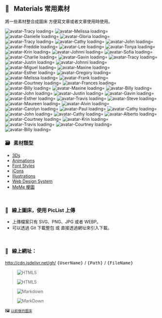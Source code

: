                               
## :art: &nbsp; Materials 常用素材
  將一些素材整合成圖床         方便寫文章或者文章使用時使用。


<p>
  <img src="https://api.dicebear.com/6.x/bottts-neutral/svg?seed=Tracy&backgroundType=solid&backgroundColor=ff71cf,ffb6ff,ffff94,ffffe5,transparent&backgroundRotation=-113&rotate=66&scale=149&translateX=7&translateY=18&radius=4&size=88" alt='avatar-Tracy loading='lazy' /> 
<img src="https://api.dicebear.com/6.x/bottts-neutral/svg?seed=Melissa&backgroundType=solid&backgroundColor=ff84b9,ffd6ff,a4ffe0,feffff,transparent&backgroundRotation=35&rotate=32&scale=116&translateX=14&translateY=-13&radius=4&size=88" alt='avatar-Melissa loading='lazy' /> 
<img src="https://api.dicebear.com/6.x/bottts-neutral/svg?seed=Danielle&backgroundType=solid&backgroundColor=ffee96,ffffe6,ffd769,ffffb6,transparent&backgroundRotation=-23&rotate=70&scale=71&translateX=-22&translateY=14&radius=4&size=88" alt='avatar-Danielle loading='lazy' /> 
<img src="https://api.dicebear.com/6.x/bottts-neutral/svg?seed=Gloria&backgroundType=solid&backgroundColor=ff7aff,ffc7ff,ff97c8,fff2ff,transparent&backgroundRotation=172&rotate=72&scale=113&translateX=-22&translateY=10&radius=4&size=88" alt='avatar-Gloria loading='lazy' /> 
<img src="https://api.dicebear.com/6.x/bottts-neutral/svg?seed=Tracy&backgroundType=solid&backgroundColor=a2ffff,f9ffff,cec2ff,ffffff,transparent&backgroundRotation=-213&rotate=46&scale=77&translateX=-24&translateY=21&radius=4&size=88" alt='avatar-Tracy loading='lazy' /> 
<img src="https://api.dicebear.com/6.x/bottts-neutral/svg?seed=Cathy&backgroundType=solid&backgroundColor=bb93d7,ffddff,ffff88,ffffd5,transparent&backgroundRotation=154&rotate=107&scale=159&translateX=21&translateY=7&radius=4&size=88" alt='avatar-Cathy loading='lazy' /> 
<img src="https://api.dicebear.com/6.x/bottts-neutral/svg?seed=John&backgroundType=solid&backgroundColor=81ff73,c9ffbb,c563fa,ffc2ff,transparent&backgroundRotation=-79&rotate=10&scale=143&translateX=26&translateY=-5&radius=4&size=88" alt='avatar-John loading='lazy' /> 
<img src="https://api.dicebear.com/6.x/bottts-neutral/svg?seed=Freddie&backgroundType=solid&backgroundColor=b46ff7,ffbeff,ffff79,ffffcb,transparent&backgroundRotation=-223&rotate=47&scale=149&translateX=24&translateY=2&radius=4&size=88" alt='avatar-Freddie loading='lazy' /> 
<img src="https://api.dicebear.com/6.x/bottts-neutral/svg?seed=Lee&backgroundType=solid&backgroundColor=576cd3,b3c8ff,ff68ff,ffbcff,transparent&backgroundRotation=-60&rotate=18&scale=89&translateX=2&translateY=15&radius=4&size=88" alt='avatar-Lee loading='lazy' /> 
<img src="https://api.dicebear.com/6.x/bottts-neutral/svg?seed=Tonya&backgroundType=solid&backgroundColor=ffee6e,ffffc8,ff5495,ffb3f4,transparent&backgroundRotation=-337&rotate=70&scale=132&translateX=13&translateY=-19&radius=4&size=88" alt='avatar-Tonya loading='lazy' /> 
<img src="https://api.dicebear.com/6.x/bottts-neutral/svg?seed=Krin&backgroundType=solid&backgroundColor=6cfee8,b2ffff,b6db8c,ffffe7,transparent&backgroundRotation=-218&rotate=51&scale=111&translateX=-19&translateY=-21&radius=4&size=88" alt='avatar-Krin loading='lazy' /> 
<img src="https://api.dicebear.com/6.x/bottts-neutral/svg?seed=Johnni&backgroundType=solid&backgroundColor=fff6fd,ffffff,ff854c,ffcb92,transparent&backgroundRotation=218&rotate=89&scale=99&translateX=23&translateY=-9&radius=4&size=88" alt='avatar-Johnni loading='lazy' /> 
<img src="https://api.dicebear.com/6.x/bottts-neutral/svg?seed=Sofia&backgroundType=solid&backgroundColor=828073,d1cfc2,f5bf51,ffffaa,transparent&backgroundRotation=41&rotate=103&scale=142&translateX=18&translateY=-18&radius=4&size=88" alt='avatar-Sofia loading='lazy' /> 
<img src="https://api.dicebear.com/6.x/bottts-neutral/svg?seed=Charlie&backgroundType=solid&backgroundColor=a3ffff,f7ffff,ffffa9,ffffff,transparent&backgroundRotation=344&rotate=115&scale=88&translateX=7&translateY=-13&radius=4&size=88" alt='avatar-Charlie loading='lazy' /> 
<img src="https://api.dicebear.com/6.x/bottts-neutral/svg?seed=Gavin&backgroundType=solid&backgroundColor=91f652,ebffac,8e6b64,e5c2bb,transparent&backgroundRotation=-217&rotate=112&scale=112&translateX=21&translateY=-16&radius=4&size=88" alt='avatar-Gavin loading='lazy' /> 
<img src="https://api.dicebear.com/6.x/bottts-neutral/svg?seed=Tracy&backgroundType=solid&backgroundColor=ffffff,ffffff,ffe6e1,ffffff,transparent&backgroundRotation=11&rotate=11&scale=90&translateX=23&translateY=-4&radius=4&size=88" alt='avatar-Tracy loading='lazy' /> 
<img src="https://api.dicebear.com/6.x/bottts-neutral/svg?seed=Justin&backgroundType=solid&backgroundColor=ffbc72,ffffc9,7a5d54,ccafa6,transparent&backgroundRotation=-111&rotate=90&scale=96&translateX=24&translateY=-22&radius=4&size=88" alt='avatar-Justin loading='lazy' /> 
<img src="https://api.dicebear.com/6.x/bottts-neutral/svg?seed=Johnni&backgroundType=solid&backgroundColor=fdff9f,ffffeb,98ffff,e7ffff,transparent&backgroundRotation=-146&rotate=57&scale=120&translateX=-1&translateY=7&radius=4&size=88" alt='avatar-Johnni loading='lazy' /> 
<img src="https://api.dicebear.com/6.x/bottts-neutral/svg?seed=Miguel&backgroundType=solid&backgroundColor=fdc3eb,ffffff,8980ae,d4cbf9,transparent&backgroundRotation=355&rotate=37&scale=71&translateX=-3&translateY=-16&radius=4&size=88" alt='avatar-Miguel loading='lazy' /> 
<img src="https://api.dicebear.com/6.x/bottts-neutral/svg?seed=Maxine&backgroundType=solid&backgroundColor=f4dac8,ffffff,ffdbff,ffffff,transparent&backgroundRotation=-186&rotate=53&scale=154&translateX=-7&translateY=10&radius=4&size=88" alt='avatar-Maxine loading='lazy' /> 
<img src="https://api.dicebear.com/6.x/bottts-neutral/svg?seed=Esther&backgroundType=solid&backgroundColor=a07c7f,f5d1d4,ff76ff,ffcaff,transparent&backgroundRotation=199&rotate=1&scale=79&translateX=12&translateY=18&radius=4&size=88" alt='avatar-Esther loading='lazy' /> 
<img src="https://api.dicebear.com/6.x/bottts-neutral/svg?seed=Gregory&backgroundType=solid&backgroundColor=89ffdc,d2ffff,b0b575,ffffcd,transparent&backgroundRotation=169&rotate=89&scale=71&translateX=7&translateY=17&radius=4&size=88" alt='avatar-Gregory loading='lazy' /> 
<img src="https://api.dicebear.com/6.x/bottts-neutral/svg?seed=Melissa&backgroundType=solid&backgroundColor=fff874,ffffc4,a9d378,ffffd0,transparent&backgroundRotation=318&rotate=108&scale=83&translateX=-1&translateY=14&radius=4&size=88" alt='avatar-Melissa loading='lazy' /> 
<img src="https://api.dicebear.com/6.x/bottts-neutral/svg?seed=Frank&backgroundType=solid&backgroundColor=83a5bb,cbedff,5fcfff,b2ffff,transparent&backgroundRotation=337&rotate=83&scale=142&translateX=25&translateY=-12&radius=4&size=88" alt='avatar-Frank loading='lazy' />
<img src="https://api.dicebear.com/6.x/pixel-art-neutral/svg?seed=Courtney&backgroundType=solid&backgroundColor=c1ffa5,ffffff,f9ff79,ffffbf,transparent&backgroundRotation=-344&rotate=42&scale=136&translateX=-8&translateY=0&radius=4&size=88" alt='avatar-Courtney loading='lazy' /> 
<img src="https://api.dicebear.com/6.x/pixel-art-neutral/svg?seed=Frances&backgroundType=solid&backgroundColor=7cffff,d0ffff,fffa73,ffffbb,transparent&backgroundRotation=145&rotate=106&scale=126&translateX=-3&translateY=-4&radius=4&size=88" alt='avatar-Frances loading='lazy' /> 
<img src="https://api.dicebear.com/6.x/pixel-art-neutral/svg?seed=Billy&backgroundType=solid&backgroundColor=fffaff,ffffff,ffffca,ffffff,transparent&backgroundRotation=-102&rotate=88&scale=104&translateX=11&translateY=17&radius=4&size=88" alt='avatar-Billy loading='lazy' /> 
<img src="https://api.dicebear.com/6.x/pixel-art-neutral/svg?seed=Maxine&backgroundType=solid&backgroundColor=fba2ff,ffe5ff,ff66ff,ffaaff,transparent&backgroundRotation=275&rotate=28&scale=89&translateX=-9&translateY=-14&radius=4&size=88" alt='avatar-Maxine loading='lazy' /> 
<img src="https://api.dicebear.com/6.x/pixel-art-neutral/svg?seed=Billy&backgroundType=solid&backgroundColor=8affb3,d7ffff,fffff2,ffffff,transparent&backgroundRotation=-158&rotate=115&scale=127&translateX=25&translateY=-7&radius=4&size=88" alt='avatar-Billy loading='lazy' /> 
<img src="https://api.dicebear.com/6.x/pixel-art-neutral/svg?seed=John&backgroundType=solid&backgroundColor=ff5f8e,ffb3e2,d682c9,ffc4ff,transparent&backgroundRotation=124&rotate=11&scale=65&translateX=20&translateY=-3&radius=4&size=88" alt='avatar-John loading='lazy' /> 
<img src="https://api.dicebear.com/6.x/pixel-art-neutral/svg?seed=Justin&backgroundType=solid&backgroundColor=ff8cc8,ffd9ff,9cf2c4,edffff,transparent&backgroundRotation=-327&rotate=14&scale=127&translateX=11&translateY=-6&radius=4&size=88" alt='avatar-Justin loading='lazy' /> 
<img src="https://api.dicebear.com/6.x/pixel-art-neutral/svg?seed=Gavin&backgroundType=solid&backgroundColor=ee4afe,ff9aff,ff5bff,ffafff,transparent&backgroundRotation=-40&rotate=126&scale=115&translateX=-5&translateY=19&radius=4&size=88" alt='avatar-Gavin loading='lazy' /> 
<img src="https://api.dicebear.com/6.x/pixel-art-neutral/svg?seed=Esther&backgroundType=solid&backgroundColor=939dcd,f1fbff,a55feb,f7b1ff,transparent&backgroundRotation=255&rotate=27&scale=110&translateX=-12&translateY=-3&radius=4&size=88" alt='avatar-Esther loading='lazy' /> 
<img src="https://api.dicebear.com/6.x/pixel-art-neutral/svg?seed=Travis&backgroundType=solid&backgroundColor=e6ffce,ffffff,ffe97f,ffffcf,transparent&backgroundRotation=-186&rotate=101&scale=84&translateX=10&translateY=13&radius=4&size=88" alt='avatar-Travis loading='lazy' /> 
<img src="https://api.dicebear.com/6.x/pixel-art-neutral/svg?seed=Steve&backgroundType=solid&backgroundColor=b2ffff,ffffff,ffff7a,ffffc3,transparent&backgroundRotation=156&rotate=41&scale=88&translateX=-26&translateY=-18&radius=4&size=88" alt='avatar-Steve loading='lazy' /> 
<img src="https://api.dicebear.com/6.x/pixel-art-neutral/svg?seed=Maureen&backgroundType=solid&backgroundColor=84dae7,ccffff,b3baff,ffffff,transparent&backgroundRotation=231&rotate=79&scale=83&translateX=24&translateY=-7&radius=4&size=88" alt='avatar-Maureen loading='lazy' /> 
<img src="https://api.dicebear.com/6.x/pixel-art-neutral/svg?seed=Alvin&backgroundType=solid&backgroundColor=7ba69f,cffaf3,bc93ff,ffe2ff,transparent&backgroundRotation=-70&rotate=74&scale=151&translateX=0&translateY=-13&radius=4&size=88" alt='avatar-Alvin loading='lazy' /> 
<img src="https://api.dicebear.com/6.x/pixel-art-neutral/svg?seed=Carolyn&backgroundType=solid&backgroundColor=ff76ff,ffccff,ec6c51,ffbea3,transparent&backgroundRotation=227&rotate=86&scale=120&translateX=-25&translateY=-6&radius=4&size=88" alt='avatar-Carolyn loading='lazy' /> 
<img src="https://api.dicebear.com/6.x/pixel-art-neutral/svg?seed=Paul&backgroundType=solid&backgroundColor=ffffd9,ffffff,ffffff,ffffff,transparent&backgroundRotation=13&rotate=86&scale=105&translateX=26&translateY=-2&radius=4&size=88" alt='avatar-Paul loading='lazy' /> 
<img src="https://api.dicebear.com/6.x/pixel-art-neutral/svg?seed=Cathy&backgroundType=solid&backgroundColor=ff9e93,ffeee3,8fffff,e9ffff,transparent&backgroundRotation=314&rotate=8&scale=73&translateX=-5&translateY=-7&radius=4&size=88" alt='avatar-Cathy loading='lazy' /> 
<img src="https://api.dicebear.com/6.x/pixel-art-neutral/svg?seed=John&backgroundType=solid&backgroundColor=7e6d58,d9c8b3,f749c8,ffa2ff,transparent&backgroundRotation=-294&rotate=111&scale=131&translateX=28&translateY=2&radius=4&size=88" alt='avatar-John loading='lazy' /> 
<img src="https://api.dicebear.com/6.x/pixel-art-neutral/svg?seed=Cathy&backgroundType=solid&backgroundColor=5fcad9,baffff,ffff9c,fffff9,transparent&backgroundRotation=-209&rotate=67&scale=71&translateX=28&translateY=3&radius=4&size=88" alt='avatar-Cathy loading='lazy' /> 
<img src="https://api.dicebear.com/6.x/pixel-art-neutral/svg?seed=Alberto&backgroundType=solid&backgroundColor=ff6abc,ffafff,6bffff,b0ffff,transparent&backgroundRotation=-100&rotate=43&scale=114&translateX=26&translateY=4&radius=4&size=88" alt='avatar-Alberto loading='lazy' /> 
<img src="https://api.dicebear.com/6.x/pixel-art-neutral/svg?seed=Courtney&backgroundType=solid&backgroundColor=7c70ff,d5c9ff,66ff63,b5ffb2,transparent&backgroundRotation=113&rotate=54&scale=108&translateX=8&translateY=-13&radius=4&size=88" alt='avatar-Courtney loading='lazy' /> 
<img src="https://api.dicebear.com/6.x/pixel-art-neutral/svg?seed=Krin&backgroundType=solid&backgroundColor=c479b7,ffcdff,5dc48b,9fffcd,transparent&backgroundRotation=304&rotate=116&scale=97&translateX=-22&translateY=-12&radius=4&size=88" alt='avatar-Krin loading='lazy' /> 
<img src="https://api.dicebear.com/6.x/pixel-art-neutral/svg?seed=Travis&backgroundType=solid&backgroundColor=ffffa3,ffffff,ffd3c0,ffffff,transparent&backgroundRotation=-170&rotate=3&scale=102&translateX=-20&translateY=-7&radius=4&size=88" alt='avatar-Travis loading='lazy' /> 
<img src="https://api.dicebear.com/6.x/pixel-art-neutral/svg?seed=Courtney&backgroundType=solid&backgroundColor=e6ff90,ffffda,bfffa8,ffffec,transparent&backgroundRotation=-101&rotate=88&scale=107&translateX=-1&translateY=-13&radius=4&size=88" alt='avatar-Courtney loading='lazy' /> 
<img src="https://api.dicebear.com/6.x/pixel-art-neutral/svg?seed=Billy&backgroundType=solid&backgroundColor=63dda2,b6fff5,ffffd4,ffffff,transparent&backgroundRotation=-317&rotate=9&scale=156&translateX=10&translateY=14&radius=4&size=88" alt='avatar-Billy loading='lazy' />
  </p>

  ### :card_file_box: &nbsp; 素材類型
   * [3Ds][1]
   * [Animations][2]
   * [Font Styles][3] 
   * [iCons][4]
   * [Illustrations][5]
   * [Web Design System][6]
   * [MeMe 梗圖][7]
  
  [1]: images/3Ds            "3Ds"
  [2]: images/Animations     "Animations"
  [3]: images/FontStyles     "Font Styles"
  [4]: images/iCons          "iCons"
  [5]: images/Illustrations  "Illustrations"
  [6]: images/DesignSystem   "Web Design System"
  [7]: images/Ux-meme        "Ux-meme"

  &nbsp;


  ### :rocket: &nbsp; 線上圖床，使用 PicList 上傳
  * 上傳檔案只有 SVG、PNG、JPG 或者 WEBP。
  * 可以透過 Git 下載整包 或 直接透過網址來引入下載。

  &nbsp;

  ### :link: &nbsp; **線上網址**：
  http://cdn.jsdelivr.net/gh/ <big> `{UserName}` </big> / <big> `{Path}` </big> / <big> `{FileName}` </big>


  > ![HTML5](https://img.shields.io/badge/html5-%23E34F26.svg?style=for-the-badge&logo=html5&logoColor=white)
  > 
  > ![HTML5](https://cdn.jsdelivr.net/gh/Barry028/materials/dist/images/Html-windows.svg)


  > ![Markdown](https://img.shields.io/badge/markdown-%23000000.svg?style=for-the-badge&logo=markdown&logoColor=white)
  > 
  > ![MarkDown](https://cdn.jsdelivr.net/gh/Barry028/materials/dist/images/MarkDown-windows.svg)
  

  🖼️  <small> [以前做的圖床](https://codepen.io/barry199002/full/KKojxXX/13341a19a81088f2e3546004117a64e4) </small>
    




<!--  
✖️  :heavy_multiplication_x:  ➕ :heavy_plus_sign: top
top ➖ :heavy_minus_sign:  ➗ :heavy_division_sign: top
top ♾️  :infinity:    
⚠️  :warning:  🚫  :no_entry_sign: top
  ‼️  :bangbang:  ⁉️  :interrobang: top
top ❓ :question:  ❔ :grey_question: top
top ❕ :grey_exclamation:  ❗ :exclamation:
:heavy_exclamation_mark:  top
top 〰️  :wavy_dash:   x
💱 :currency_exchange: 💲 :heavy_dollar_sign:
🔙  :back:  🔚 :end: top
top 🔛 :on:  🔜 :soon:  top
top 🔝 :top:     top

💬 :speech_balloon:
👁️‍🗨️ :eye_speech_bubble:
🗨️  :left_speech_bubble:
💭 :thought_balloon:
🗯️ :right_anger_bubble:
🤖 :robot:
👋 :wave:
👌 :ok_hand:
✌️  :v:
👈 :point_left:
👉 :point_right:
👆 :point_up_2:
🖕 :fu:
👍 :+1:
🌍 :earth_africa:
🌎 :earth_americas:
🌏 :earth_asia:
🌐 :globe_with_meridians:
🗺️  :world_map:
🌁 :foggy:
🌃 :night_with_stars:
🏙️ :cityscape:
🌄 :sunrise_over_mountains:
🌅 :sunrise:
🌆 :city_sunset:
🌇 :city_sunrise:
🌉 :bridge_at_night:
🗾 :japan:
🌌 :milky_way:
🌠  :stars:
⭐ :star:  top
🌟 :star2:
🎈 :balloon:
🎟️ :tickets:
🎮 :video_game:
🎯 :dart:
🪀 :yo_yo:
🎁 :gift:
🎉 :tada:
🏆 :trophy:
🧭 :compass:
🍪 :cookie:
⌛ :hourglass:
⏳ :hourglass_flowing_sand:
⌚ :watch:
⏰ :alarm_clock:
⏱️  :stopwatch:
🚀 :rocket:
🖼️  :framed_picture:
📟 :pager:
📠 :fax:
📱 :iphone:
📲 :calling:
💻 :computer:
🖱️  :computer_mouse:
🖲️  :trackball:
📔 :notebook_with_decorative_cover:
📚 :books:
📓 :notebook:
🔖 :bookmark:
📑 :bookmark_tabs:
🏷️  :label:
📰 :newspaper:
📜 :scroll:
📒 :ledger:
🧾 :receipt: 💹 :chart:
📤 :outbox_tray:
✉️  :envelope:  📧 :e-mail:
📨 :incoming_envelope: 📩 :envelope_with_arrow:
📤 :outbox_tray: 📥 :inbox_tray:
📦 :package: 📫 :mailbox:  📪  :mailbox_closed:  📬 :mailbox_with_mail:
✏️  :pencil2:
📝 :memo:  📅 :date:  📆 :calendar:
💼 :briefcase: 📁 :file_folder:  📂 :open_file_folder:  🗂️  :card_index_dividers:
🗒️  :spiral_notepad:  🗓️  :spiral_calendar:
📇 :card_index:
:chart_with_upwards_trend:
📉 :chart_with_downwards_trend:
📊 :bar_chart:
📋 :clipboard:
📌 :pushpin:
📍 :round_pushpin:
📎 :paperclip:
🖇️  :paperclips:
📏 :straight_ruler:
📐 :triangular_ruler:
✂️  :scissors:
🗃️  :card_file_box:
🗄️  :file_cabinet:
🗑️  :wastebasket:
🧺 :basket:
🔒 :lock:  🔓 :unlock:  ☑️  :ballot_box_with_check: ✔️  :heavy_check_mark:
🧻 :roll_of_paper:  ⭕  :o:  ❌  :x:  ✅  :white_check_mark:  ❎ :negative_squared_cross_mark:
©️  :copyright: ®️  :registered:  ™️  :tm:
---
:card_index:
:bulb:
:memo:
:card_file_box:
:iphone:
:mag:
:label:
:page_facing_up:
:technologist:
:pencil2:

:money_
<kbd>
<img src="https://api.dicebear.com/6.x/pixel-art/svg?scale=160&rotate=60&backgroundType=gradientLinear&backgroundRotation=0         360         240         210&backgroundColor=c0aede         d1d4f9         ffdfbf         ffd5dc         transparent         b6e3f4&radius=6 alt=avatar width=88 />
</kbd>

<kbd>
<img src="https://api.dicebear.com/6.x/pixel-art/svg?seed=Snowball&scale=175&rotate=80&backgroundRotation=0         360         240         210&randomizeIds=true&backgroundColor=A5EBFF         FFF9E9         C7FFCA         ffd5dc         72C0AE&radius=6&mood[] alt=avatar width=88 />
</kbd>

<kbd>
<img src="https://api.dicebear.com/6.x/pixel-art/svg?&scale=160&rotate=40&backgroundRotation=0         360         240         210&randomizeIds=true&backgroundColor=A5EBFF         FFF9E9         C7FFCA         ffd5dc         72C0AE&radius=6&mood[] alt=avatar width=88 />
</kbd>

<kbd>
<img src="https://api.dicebear.com/6.x/pixel-art/svg?seed=Luna&scale=160&rotate=200&backgroundRotation=0         360         240         210&randomizeIds=true&backgroundColor=A5EBFF         FFF9E9         C7FFCA         ffd5dc         72C0AE&radius=6&mood[] alt=avatar width=88 />
</kbd>

<kbd>
  <img src="https://api.dicebear.com/6.x/pixel-art/svg?seed=Boo&scale=160&rotate=45&backgroundType=gradientLinear&backgroundRotation=0         360         240         210&randomizeIds=true&backgroundColor=A5EBFF         FFF9E9         C7FFCA         ffd5dc         72C0AE&radius=6&mood[] alt=avatar width=88 />
</kbd>

<kbd>
  <img src="https://api.dicebear.com/6.x/bottts/svg?seed=Mittens&radius=6 alt=avatar width=88 />
</kbd>

<kbd>
<img src="https://api.dicebear.com/6.x/bottts/svg?seed=Oliver&radius=6 alt=avatar width=88 />
</kbd>

<kbd>
<img src="https://api.dicebear.com/6.x/bottts/svg?seed=Kiki&radius=6 alt=avatar width=88 />
</kbd>

<kbd>
<img src="https://api.dicebear.com/6.x/bottts/svg?seed=Tinkerbell&radius=6 alt=avatar width=88 />
</kbd>

<kbd>
<img src="https://api.dicebear.com/6.x/bottts/svg?seed=Midnight&radius=6 alt=avatar width=88 />
</kbd>

<kbd>
<img src="https://api.dicebear.com/6.x/bottts/svg?seed=George&radius=6 alt=avatar width=88 />
</kbd>

<kbd>
<img src="https://api.dicebear.com/6.x/bottts/svg?seed=Sassy&radius=6 alt=avatar width=88 />
</kbd>

<kbd>
<img src="https://api.dicebear.com/6.x/avataaars-neutral/svg?seed=Whiskers&radius=6 alt=avatar width=88 />
</kbd>

<kbd>
<img src="https://api.dicebear.com/6.x/avataaars-neutral/svg?seed=Bear&radius=6 alt=avatar width=88 />
</kbd>

<kbd>
<img src="https://api.dicebear.com/6.x/avataaars-neutral/svg?seed=Daisy&radius=6 alt=avatar width=88 />
</kbd>

<kbd>
 <img src="https://api.dicebear.com/6.x/avataaars-neutral/svg?seed=Max&radius=6 alt=avatar width=88 />
</kbd>

<kbd>
<img src="https://api.dicebear.com/6.x/avataaars-neutral/svg?seed=Abby&radius=6 alt=avatar width=88 />
</kbd>

![]("https://api.dicebear.com/6.x/pixel-art-neutral/svg?seed=A&backgroundColor=b6e3f4&scale=120&rotate=30&radius=6&size=120)
![]("https://api.dicebear.com/6.x/pixel-art-neutral/svg?seed=B&backgroundColor=c0aede&scale=160&rotate=125&radius=6&size=120)
![]("https://api.dicebear.com/6.x/pixel-art-neutral/svg?seed=C&backgroundColor=DEB664&scale=110&rotate=55&radius=6&size=120)
![]("https://api.dicebear.com/6.x/pixel-art-neutral/svg?seed=D&backgroundColor=64C9DE&scale=145&rotate=180&radius=6&size=120)
![]("https://api.dicebear.com/6.x/pixel-art-neutral/svg?seed=E&backgroundColor=A77762&scale=125&rotate=325&radius=6&size=120)
![]("https://api.dicebear.com/6.x/pixel-art-neutral/svg?seed=F&backgroundColor=b6e3f4&scale=120&rotate=30&radius=6&size=120)
![]("https://api.dicebear.com/6.x/pixel-art-neutral/svg?seed=G&backgroundColor=32E97C&scale=160&rotate=125&radius=6&size=120)  <br/>
![]("https://api.dicebear.com/6.x/pixel-art-neutral/svg?seed=H&backgroundColor=B72225&scale=110&rotate=55&radius=6&size=120)
![]("https://api.dicebear.com/6.x/pixel-art-neutral/svg?seed=I&backgroundColor=64C9DE&scale=145&rotate=180&radius=6&size=120)
![]("https://api.dicebear.com/6.x/pixel-art-neutral/svg?seed=J&backgroundColor=22B7B4&scale=125&rotate=325&radius=6&size=120)
![]("https://api.dicebear.com/6.x/pixel-art-neutral/svg?seed=I&backgroundColor=381FF1&scale=145&rotate=180&radius=6&size=120)
![]("https://api.dicebear.com/6.x/pixel-art-neutral/svg?seed=J&backgroundColor=D8F11F&scale=125&rotate=325&radius=6&size=120)
![]("https://api.dicebear.com/6.x/pixel-art-neutral/svg?seed=I&backgroundColor=F4B518&scale=145&rotate=180&radius=6&size=120)
![]("https://api.dicebear.com/6.x/pixel-art-neutral/svg?seed=J&backgroundColor=FDF151&scale=125&rotate=325&radius=6&size=120)

![HTML5]("https://img.shields.io/badge/html5-%23E34F26.svg?style=for-the-badge&logo=html5&logoColor=white)  
``` html
<img src="https://cdn.jsdelivr.net/gh/Barry028/materials/images/Animations/BarrYUFO.svg  alt=BarrY UFO />
```      

![Markdown]("https://img.shields.io/badge/markdown-%2660000.svg?style=for-the-badge&logo=markdown&logoColor=white)
``` markdown
![Barry]("https://cdn.jsdelivr.net/gh/Barry028/materials/images/Animations/BarrYUFO.svg)  
``` 
 
 -->  
